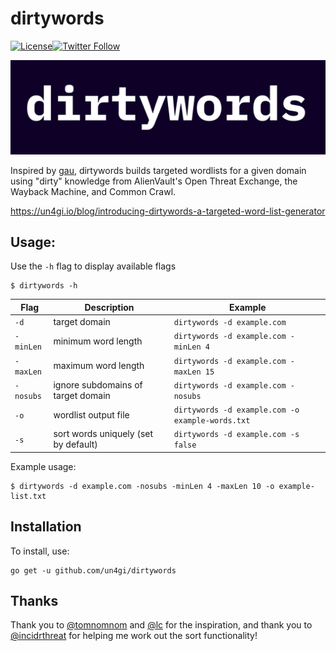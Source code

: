 # dirtywords
[![License](https://img.shields.io/badge/license-MIT-_red.svg)](https://opensource.org/licenses/MIT)[![Twitter Follow](https://img.shields.io/twitter/follow/un4gi_io?label=%40un4gi_io&style=social)](https://twitter.com/un4gi_io)

<img src="img/dirtywords.png">

Inspired by [gau](https://github.com/lc/gau), dirtywords builds targeted wordlists for a given domain using "dirty" knowledge from AlienVault's Open Threat Exchange, the Wayback Machine, and Common Crawl.

https://un4gi.io/blog/introducing-dirtywords-a-targeted-word-list-generator

## Usage:

Use the `-h` flag to display available flags
```
$ dirtywords -h
```
| Flag | Description | Example |
|------|-------------|---------|
| `-d` | target domain | `dirtywords -d example.com` |
| `-minLen` | minimum word length | `dirtywords -d example.com -minLen 4` |
| `-maxLen` | maximum word length | `dirtywords -d example.com -maxLen 15` |
| `-nosubs` | ignore subdomains of target domain | `dirtywords -d example.com -nosubs` |
| `-o` | wordlist output file | `dirtywords -d example.com -o example-words.txt` | 
| `-s` | sort words uniquely (set by default) | `dirtywords -d example.com -s false` |

Example usage:
```
$ dirtywords -d example.com -nosubs -minLen 4 -maxLen 10 -o example-list.txt
```

## Installation
To install, use:
```
go get -u github.com/un4gi/dirtywords
```

## Thanks
Thank you to [@tomnomnom](https://github.com/tomnomnom) and [@lc](https://github.com/lc) for the inspiration, and thank you to [@incidrthreat](https://github.com/incidrthreat) for helping me work out the sort functionality!
